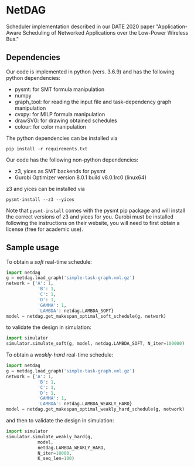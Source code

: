 # NetDAG

Scheduler implementation described in our DATE 2020 paper
"Application-Aware Scheduling of Networked Applications over the
Low-Power Wireless Bus."

## Dependencies

Our code is implemented in python (vers. 3.6.9) and has the following python
dependencies:

 - pysmt: for SMT formula manipulation
 - numpy
 - graph_tool: for reading the input file and task-dependency graph manipulation
 - cvxpy: for MILP formula manipulation
 - drawSVG: for drawing obtained schedules
 - colour: for color manipulation

The python dependencies can be installed via

```console
pip install -r requirements.txt
```

Our code has the following non-python dependencies:

 - z3, yices as SMT backends for pysmt
 - Gurobi Optimizer version 8.0.1 build v8.0.1rc0 (linux64)

z3 and yices can be installed via

```console
pysmt-install --z3 --yices
```

Note that `pysmt-install` comes with the pysmt pip package and will
install the correct versions of z3 and yices for you. Gurobi must be
installed following the instructions on their website, you will need to
first obtain a license (free for academic use).

## Sample usage

To obtain a *soft* real-time schedule:
```python
import netdag
g = netdag.load_graph('simple-task-graph.xml.gz')
network = {'A': 1,
            'B': 1,
            'C': 1,
            'D': 1,
            'GAMMA': 1,
            'LAMBDA': netdag.LAMBDA_SOFT}
model = netdag.get_makespan_optimal_soft_schedule(g, network)
```

to validate the design in simulation:

```python
import simulator
simulator.simulate_soft(g, model, netdag.LAMBDA_SOFT, N_iter=100000)
```

To obtain a *weakly-hard* real-time schedule:
```python
import netdag
g = netdag.load_graph('simple-task-graph.xml.gz')
network = {'A': 1,
            'B': 1,
            'C': 1,
            'D': 1,
            'GAMMA': 1,
            'LAMBDA': netdag.LAMBDA_WEAKLY_HARD}
model = netdag.get_makespan_optimal_weakly_hard_schedule(g, network)
```

and then to validate the design in simulation:
```python
import simulator
simulator.simulate_weakly_hard(g,
            model,
            netdag.LAMBDA_WEAKLY_HARD,
            N_iter=10000,
            K_seq_len=100)
```
